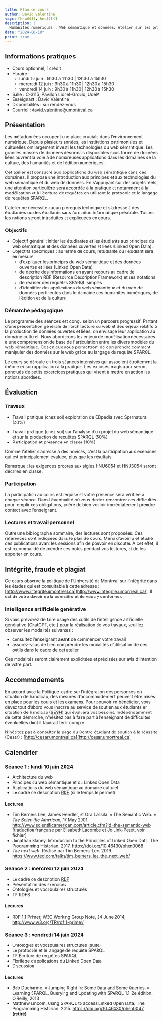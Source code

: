 ```yaml
---
title: Plan de cours
author: David Valentine
tags: [hnu6054, hnu3054]
description: |
  Humanités numériques : Web sémantique et données. Atelier sur les principes du Web sémantique et des données ouvertes liées.
date: "2024-06-10"
print: true
---
```

## Informations pratiques

- Cours optionnel, 1 crédit
- Horaire :
  - lundi 10 juin : 9h30 à 11h30 | 12h30 à 15h30
  - mercredi 12 juin : 9h30 à 11h30 | 12h30 à 15h30
  - vendredi 14 juin : 9h30 à 11h30 | 12h30 à 15h30
- Salle : C-3115, Pavillon Lionel-Groulx, UdeM
- Enseignant : David Valentine
- Disponibilités : sur rendez-vous
- Courriel : david.valentine@umontreal.ca

## Présentation

Les métadonnées occupent une place cruciale dans l’environnement numérique.
Depuis plusieurs années, les institutions patrimoniales et culturelles ont largement investi les technologies du web sémantique.<!-- important pour les HN -->
Les grandes masses de données désormais disponibles sous forme de données liées ouvrent la voie à de nombreuses applications dans les domaines de la culture, des humanités et de l’édition numériques.

Cet atelier est consacré aux applications du web sémantique dans ces domaines.
Il propose une introduction aux principes et aux technologies du web sémantique et du web de données.
En s’appuyant sur des projets réels, une attention particulière sera accordée à la pratique et notamment à la modélisation et à l’écriture de requêtes en utilisant le protocole et le langage de requêtes SPARQL.

L’atelier ne nécessite aucun prérequis technique et s’adresse à des étudiantes ou des étudiants sans formation informatique préalable.
Toutes les notions seront introduites et expliquées en cours.

### Objectifs

- Objectif général : initier les étudiantes et les étudiants aux principes du web sémantique et des données ouvertes et liées (Linked Open Data).
- Objectifs spécifiques : au terme du cours, l’étudiante ou l’étudiant sera en mesure
  - d’expliquer les principes du web sémantique et des données ouvertes et liées (Linked Open Data)
  - de décrire des informations en ayant recours au cadre de description RDF (Resource Description Framework) et ses notations
  - de réaliser des requêtes SPARQL simples
  - d’identifier des applications du web sémantique et du web de données pertinentes dans le domaine des humanités numériques, de l’édition et de la culture

### Démarche pédagogique

Le programme des séances est conçu selon un parcours progressif.
Partant d’une présentation générale de l’architecture du web et des enjeux relatifs à la production de données ouvertes et liées, on envisage leur application au domaine culturel.
Nous aborderons les enjeux de modélisation nécessaires à une compréhension de base de l'articulation entre les divers modèles du web sémantique.
Ces enjeux nous permettront de comprendre comment manipuler des données sur le web grâce au langage de requête SPARQL.

Le cours se déroule en trois séances intensives qui associent étroitement la théorie et son application à la pratique.
Les exposés magistraux seront ponctués de petits excercices pratiques qui visent à mettre en action les notions abordées.

## Évaluation

### Travaux

<!-- Option séances thématiques :

- Travail pratique (chez soi) : exploration d’un graphe avec une interface graphique (Sparnatural) (30%)
- Travail pratique (chez soi) : travail de modélisation (30%)
- Travail pratique (chez soi) sur des requêtes SPARQL (40%)

Original : -->

- Travail pratique (chez soi) exploration de DBpedia avec Sparnatural (40%)
<!-- - **Travail de modélisation?** -->
- Travail pratique (chez soi) sur l’analyse d’un projet du web sémantique et sur la production de requêtes SPARQL (50%)
- Participation et présence en classe (10%)

Comme l’atelier s’adresse à des novices, c’est la participation aux exercices qui est principalement évaluée, plus que les résultats.

Remarque : les exigences propres aux sigles HNU6054 et HNU3054 seront décrites en classe.

### Participation

La participation au cours est requise et votre présence sera vérifiée à chaque séance.
Dans l’éventualité où vous deviez rencontrer des difficultés pour remplir ces obligations, prière de bien vouloir immédiatement prendre contact avec l’enseignant.

### Lectures et travail personnel 

Outre une bibliographie sommaire, des lectures sont proposées.
Ces références sont indiquées dans le plan de cours.
Merci d’avoir lu et étudié ces publications avant les sessions afin de pouvoir en discuter.
À cet effet, il est recommandé de prendre des notes pendant vos lectures, et de les apporter en cours.

## Intégrité, fraude et plagiat

Ce cours observe la politique de l’Université de Montréal sur l’intégrité dans les études qui est consultable à cette adresse : [http://www.integrite.umontreal.ca](http://www.integrite.umontreal.ca/).
Il est de votre devoir de la connaître et de vous y conformer.

### Intelligence artificielle générative

Si vous prévoyez de faire usage des outils de l’intelligence artificielle générative (ChatGPT, etc.) pour la réalisation de vos travaux, veuillez observer les modalités suivantes :

- consultez l’enseignant **avant** de commencer votre travail
- assurez-vous de bien comprendre les modalités d’utilisation de ces outils dans le cadre de cet atelier

Ces modalités seront clairement explicitées et précisées sur avis d’intention de votre part.

## Accommodements

En accord avec la Politique-cadre sur l’intégration des personnes en situation de handicap, des mesures d’accommodement peuvent être mises en place pour les cours et les examens.
Pour pouvoir en bénéficier, vous devez tout d’abord vous inscrire au service de soutien aux étudiants en situation de handicap ([SESH](https://vieetudiante.umontreal.ca/a-propos/service/soutien-etudiants-situation-handicap)) qui évaluera  vos besoins.
Indépendamment de cette démarche, n’hésitez pas à faire part à l’enseignant de difficultés éventuelles dont il faudrait tenir compte.

N’hésitez pas à consulter la page du Centre étudiant de soutien à la réussite (Cesar) : [http://cesar.umontreal.ca](http://cesar.umontreal.ca)

## Calendrier

### Séance 1 : lundi 10 juin 2024

- Architecture du web
- Principes du web sémantique et du Linked Open Data
- Applications du web sémantique au domaine culturel
- Le cadre de description <abbr title="Resource Description Framework">RDF</abbr> (si le temps le permet)

#### Lectures

- Tim Berners Lee, James Hendler, et Ora Lassila. « The Semantic Web. » *The Scientific American,* 17 May 2001. http://www.scientificamerican.com/article.cfm?id=the-semantic-web [traduction française par Elisabeth Lacombe et Jo Link-Pezet, voir fichier]
- Jonathan Blaney. Introduction to the Principles of Linked Open Data. The Programming Historian. 2017. https://doi.org/10.46430/phen0068
- *The next web*. Réalisé par Tim Berners-Lee. 2019. https://www.ted.com/talks/tim_berners_lee_the_next_web/

### Séance 2 : mercredi 12 juin 2024

- Le cadre de description <abbr title="Resource Description Framework">RDF</abbr>
- Présentation des exercices
- Ontologies et vocabulaires structurés
- TP RDFS

#### Lectures

- RDF 1.1 Primer, W3C Working Group Note, 24 June 2014, http://www.w3.org/TR/rdf11-primer/

### Séance 3 : vendredi 14 juin 2024

- Ontologies et vocabulaires structurés (suite)
- Le protocole et le langage de requête SPARQL
- TP Écriture de requêtes SPARQL
- Florilège d’applications du Linked Open Data
- Discussion

#### Lectures

- Bob Ducharme. « Jumping Right In: Some Data and Some Queries. » Learning  SPARQL. Querying and Updating with SPARQL 1.1. 2e édition. O’Reilly, 2013
- Matthew Lincoln. Using SPARQL to access Linked Open Data. The Programming Historian. 2015. https://doi.org/10.46430/phen0047 **(retiré)**

<div class="pagebreak"></div>